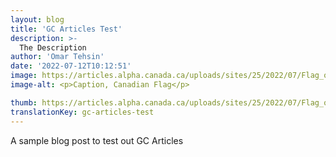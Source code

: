 ```yaml
---
layout: blog
title: 'GC Articles Test'
description: >-
  The Description
author: 'Omar Tehsin'
date: '2022-07-12T10:12:51'
image: https://articles.alpha.canada.ca/uploads/sites/25/2022/07/Flag_of_Canada_Pantone.svg.png
image-alt: <p>Caption, Canadian Flag</p>

thumb: https://articles.alpha.canada.ca/uploads/sites/25/2022/07/Flag_of_Canada_Pantone.svg-150x150.png
translationKey: gc-articles-test
---
```

A sample blog post to test out GC Articles
